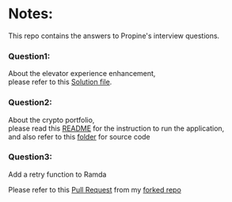 # Notes:
This repo contains the answers to Propine's interview questions.


### Question1:
About the elevator experience enhancement,<br>
please refer to this [Solution file](elevator-experience/Solution.md).

### Question2:
About the crypto portfolio,<br>
please read this [README](crypto-portfolio/README.md) for the instruction to run the application,<br>
and also refer to this [folder](crypto-portfolio) for source code

### Question3:
Add a retry function to Ramda

Please refer to this [Pull Request](https://github.com/ramda/ramda/pull/3155) from my [forked repo](https://github.com/hungdt8796/ramda)
